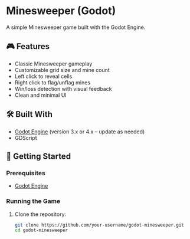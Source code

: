 # Minesweeper (Godot)

A simple Minesweeper game built with the Godot Engine.

## 🎮 Features

- Classic Minesweeper gameplay
- Customizable grid size and mine count
- Left click to reveal cells
- Right click to flag/unflag mines
- Win/loss detection with visual feedback
- Clean and minimal UI

## 🛠️ Built With

- [Godot Engine](https://godotengine.org/) (version 3.x or 4.x – update as needed)
- GDScript

## 🚀 Getting Started

### Prerequisites

- [Godot Engine](https://godotengine.org/download)

### Running the Game

1. Clone the repository:
   ```bash
   git clone https://github.com/your-username/godot-minesweeper.git
   cd godot-minesweeper
